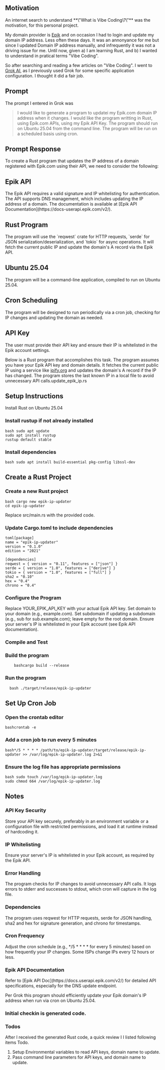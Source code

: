 
<h2>Motivation</h2>
An internet search to understand **\"What is Vibe Coding\?\"** was the motivation, for this personal project.

My domain provider is [Epik](https://www.epik.com) and on
occasion I had to login and update my domain IP address. 
Less often these days.  It was an annonyance for me but since
I updated Domain IP address manually, and infrequently it
was not a driving issue for me.  Until now, given a) I am 
learning Rust, and b) I wanted to understand in pratical terms
"Vibe Coding".

So after searching and reading a few articles on
"Vibe Coding".  I went to [Grok AI](https://x.ai), as I 
previously used Grok for some specific application
 configuration.  I thought it did a fair job.

<h2>Prompt</h2>

The prompt I entered in Grok was

> I would like to generate a program to updatei
> my Epik.com domain IP address when it changes.
> I would like the program writting in Rust, using
> Epik.com APIs, using my Epik API Key.  The program should
> run on Ubuntu 25.04 from the command line.  The program
> will be run on a scheduled basis using cron.

<h2>Prompt Response </h2>

  To create a Rust program that updates the IP address of
 a domain registered with Epik.com using their API, we 
need to consider the following:

<h2>Epik API</h2>
The Epik API requires a valid signature and IP 
whitelisting for authentication. The API supports
DNS management, which includes updating the IP address of
a domain. The documentation is available at 
[Epik API Documentation](https://docs-userapi.epik.com/v2/).

<h2>Rust Program</h2>
The program will use the `reqwest` crate
for HTTP requests, `serde` for JSON serialization/deserialization,
and `tokio` for async operations. It will fetch the current
public IP and update the domain's A record via the Epik API.

<h2>Ubuntu 25.04</h2>
The program will be a command-line application, compiled 
to run on Ubuntu 25.04.

<h2>Cron Scheduling</h2>
The program will be designed to run
periodically via a cron job, checking for IP changes and
updating the domain as needed.

<h2>API Key</h2>
The user must provide their API key and ensure
their IP is whitelisted in the Epik account settings.

Below is a Rust program that accomplishes this task. 
The program assumes you have your Epik API key and domain
details. It fetches the current public IP using a service
like [ipify.org](http://ipify.org) and updates the domain's A record if the
IP has changed. The program stores the last known IP in a
local file to avoid unnecessary API 
calls.update_epik_ip.rs

<h2>Setup Instructions</h2>

Install Rust on Ubuntu 25.04

<h3>Install rustup if not already installed</h3>

```
bash sudo apt update
sudo apt install rustup 
rustup default stable
```

<h3>Install dependencies</h3>

```
bash sudo apt install build-essential pkg-config libssl-dev

```

<h2>Create a Rust Project</h2>

<h3>Create a new Rust project</h3>

```
bash cargo new epik-ip-updater
cd epik-ip-updater
```

Replace src/main.rs with the provided code.

<h3>Update Cargo.toml to include dependencies</h3>

```
toml[package]
name = "epik-ip-updater"
version = "0.1.0"
edition = "2021"

[dependencies]
reqwest = { version = "0.11", features = ["json"] }
serde = { version = "1.0", features = ["derive"] }
tokio = { version = "1.0", features = ["full"] }
sha2 = "0.10"
hex = "0.4"
chrono = "0.4"
```

<h3>Configure the Program</h3>

Replace YOUR_EPIK_API_KEY with your actual Epik API key.
Set domain to your domain (e.g., example.com).
Set subdomain if updating a subdomain (e.g., sub for 
sub.example.com); leave empty for the root domain.
Ensure your server's IP is whitelisted in your Epik
 account (see Epik API documentation).


<h3>Compile and Test</h3>
<h3>Build the program</h3>

```
    bashcargo build --release
```

<h3>Run the program</h3>

```
  bash ./target/release/epik-ip-updater
```

<h2>Set Up Cron Job</h2>

<h3>Open the crontab editor </h3>

```
bashcrontab -e
```

<h3>Add a cron job to run every 5 minutes</h3>

```
bash*/5 * * * * /path/to/epik-ip-updater/target/release/epik-ip-updater >> /var/log/epik-ip-updater.log 2>&1
```

<h3>Ensure the log file has appropriate permissions</h3>

```
bash sudo touch /var/log/epik-ip-updater.log
sudo chmod 664 /var/log/epik-ip-updater.log
```


<h2>Notes</h2>

<h3>API Key Security</h3>
Store your API key securely, preferably in an environment
 variable or a configuration file with restricted 
permissions, and load it at runtime instead of 
hardcoding it.
<h3>IP Whitelisting</h3>
Ensure your server's IP is whitelisted in your Epik account,
as required by the Epik API.
<h3>Error Handling</h3> The program checks for IP changes
to avoid unnecessary API calls. It logs errors to stderr 
and successes to stdout, which cron will capture in the 
log file.
<h3>Dependencies</h3> The program uses reqwest for HTTP
 requests, serde for JSON handling, sha2 and hex for
 signature generation, and chrono for timestamps.
<h3>Cron Frequency</h3> Adjust the cron schedule 
(e.g., */5 * * * * for every 5 minutes) based on how
 frequently your IP changes. Some ISPs change IPs every 12
 hours or less.
<h3>Epik API Documentation</h3> Refer to 
[Epik API Doc](https://docs.userapi.epik.com/v2/) for 
detailed API specifications, especially for the DNS update
 endpoint.

Per Grok this program should efficiently update your Epik
 domain's IP address when run via cron on Ubuntu 25.04.

<h3>Initial checkin is generated code.</h3>

<h3>Todos</h3>

After I received the generated Rust code, a quick review I
I listed following items Todo.

1. Setup Environmental variables to read API keys, domain name to update.
2. Pass command line parameters for API keys, and domain name to update.

